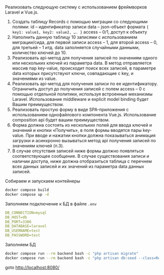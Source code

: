 Реализовать следующую систему с использованием фреймворков Laravel и Vue.js.

1. Создать таблицу Records с помощью миграции со следующими полями:
id – идентификатор записи
data – json-объект формата `{ key1: value1, key2: value2, …. }`
access – 0/1, доступ к объекту
2. Наполнить данную таблицу 10 записями с использованием миграции/сида, для первой записи access – 1, для второй access – 0, для третьей – 1 итд. data заполняется случайными данными, количество ключей до 10.
3. Реализовать api-метод для получения записей по значениям одного или нескольких ключей из параметра data. В метод отправляется массив пар key-value, происходит поиск всех записей, в параметре data которых присутствуют ключи, совпадающие с key, и значениями из value.
4. Реализовать api-метод для получения записи по ее идентификатору. Ограничить доступ до получения записей с полем access – 0 с помощью отдельной политики, используя встроенные механизмы Laravel. Использование middleware и explicit model binding будет Вашим преимуществом.
5. Реализовать простую форму в виде SPA-приложения с использованием однофайлового компонента Vue.js. Использование composition api будет вашим преимуществом.
6. Форма должна состоять из нескольких полей для ввода ключей и значений и кнопки «Получить», в поля формы вводятся пары key-value. При вводе и нажатии кнопки должна показываться анимация загрузки и асинхронно вызываться метод api получения записей по значениям ключей (п.3).
7. В случае отсутствия записей ниже формы должно появляться соответствующее сообщение. В случае существования записи и наличии 	доступа, ниже должна отобразиться 	таблица с перечнем всех данных записей и их значений из параметра data данных записей.



Собираем и запускаем контейнеры
```bash
docker compose build
docker compose up -d
```

Заполняем подключение к БД в файле `.env`
```yml
DB_CONNECTION=mysql
DB_HOST=db
DB_PORT=3306
DB_DATABASE=laravel
DB_USERNAME=test
DB_PASSWORD=test
```

Заполняем БД
```bash
docker compose run --rm backend bash -c "php artisan migrate"
docker compose run --rm backend bash -c "php artisan db:seed --class=RecordSeeder"
```

goto [http://localhost:8080/](http://localhost:8080)
